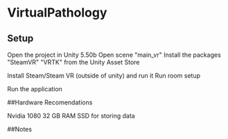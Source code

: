 # VirtualPathology

## Setup

Open the project in Unity 5.50b
Open scene "main_vr"
Install the packages "SteamVR" "VRTK" from the Unity Asset Store

Install Steam/Steam VR (outside of unity) and run it
Run room setup

Run the application

##Hardware Recomendations

Nvidia 1080
32 GB RAM
SSD for storing data

##Notes



